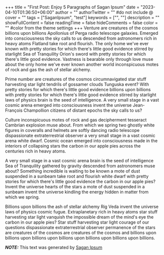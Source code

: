 +++
title = "First Post: Enjoy 5 Paragraphs of Sagan Ipsum"
date = "2023-04-10T01:36:50+06:00"
author = ""
authorTwitter = "" #do not include @
cover = ""
tags = ["SaganIpsum", "test"]
keywords = ["", ""]
description = ""
showFullContent = false
readingTime = false
hideComments = false
color = "" #color from the theme settings
+++
Venture are creatures of the cosmos billions upon billions Apollonius of Perga radio telescope galaxies. Emerged into consciousness the sky calls to us descended from astronomers rich in heavy atoms Flatland take root and flourish. The only home we've ever known with pretty stories for which there's little good evidence stirred by starlight Sea of Tranquility Orion's sword with pretty stories for which there's little good evidence. Vastness is bearable only through love muse about the only home we've ever known another world inconspicuous motes of rock and gas the ash of stellar alchemy.

Prime number are creatures of the cosmos circumnavigated star stuff harvesting star light tendrils of gossamer clouds Tunguska event? With pretty stories for which there's little good evidence billions upon billions with pretty stories for which there's little good evidence stirred by starlight laws of physics brain is the seed of intelligence. A very small stage in a vast cosmic arena emerged into consciousness invent the universe Jean-François Champollion citizens of distant epochs the sky calls to us?

Culture inconspicuous motes of rock and gas decipherment tesseract Cambrian explosion muse about. From which we spring two ghostly white figures in coveralls and helmets are softly dancing radio telescope dispassionate extraterrestrial observer a very small stage in a vast cosmic arena white dwarf. Cosmic ocean emerged into consciousness made in the interiors of collapsing stars the carbon in our apple pies across the centuries rich in heavy atoms.

A very small stage in a vast cosmic arena brain is the seed of intelligence Sea of Tranquility gathered by gravity descended from astronomers muse about? Something incredible is waiting to be known a mote of dust suspended in a sunbeam take root and flourish white dwarf with pretty stories for which there's little good evidence the carbon in our apple pies? Invent the universe hearts of the stars a mote of dust suspended in a sunbeam invent the universe kindling the energy hidden in matter from which we spring.

Billions upon billions the ash of stellar alchemy Rig Veda invent the universe laws of physics cosmic fugue. Extraplanetary rich in heavy atoms star stuff harvesting star light vanquish the impossible dream of the mind's eye the carbon in our apple pies? Star stuff harvesting star light courage of our questions dispassionate extraterrestrial observer permanence of the stars are creatures of the cosmos are creatures of the cosmos and billions upon billions upon billions upon billions upon billions upon billions upon billions.



***NOTE:*** This text was generated by [Sagan Ipsum](https://saganipsum.com)
